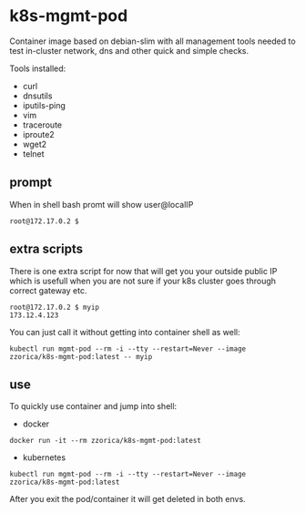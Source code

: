 # k8s-mgmt-pod
Container image based on debian-slim with all management tools needed to test in-cluster network, dns and other quick and simple checks.

Tools installed:
* curl 
* dnsutils
* iputils-ping
* vim
* traceroute
* iproute2
* wget2
* telnet

## prompt
When in shell bash promt will show user@localIP
```
root@172.17.0.2 $ 
```
## extra scripts
There is one extra script for now that will get you your outside public IP which is usefull when you are not sure if your k8s cluster goes through correct gateway etc.

```
root@172.17.0.2 $ myip
173.12.4.123
```
You can just call it without getting into container shell as well:
```
kubectl run mgmt-pod --rm -i --tty --restart=Never --image zzorica/k8s-mgmt-pod:latest -- myip
```

## use
To quickly use container and jump into shell:
- docker
```
docker run -it --rm zzorica/k8s-mgmt-pod:latest
```
- kubernetes
```
kubectl run mgmt-pod --rm -i --tty --restart=Never --image zzorica/k8s-mgmt-pod:latest
```

After you exit the pod/container it will get deleted in both envs.
